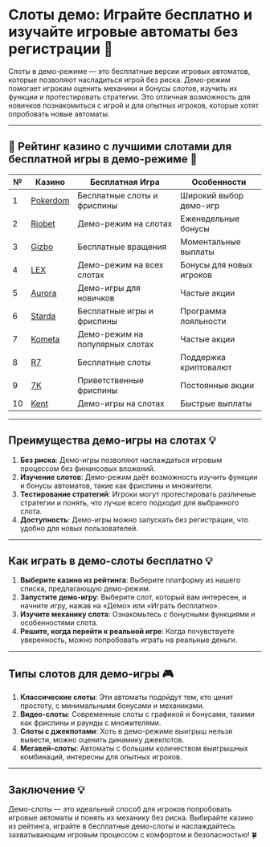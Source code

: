 # Слоты демо: Играйте бесплатно и изучайте игровые автоматы без регистрации 🎰

Слоты в демо-режиме — это бесплатные версии игровых автоматов, которые позволяют насладиться игрой без риска. Демо-режим помогает игрокам оценить механики и бонусы слотов, изучить их функции и протестировать стратегии. Это отличная возможность для новичков познакомиться с игрой и для опытных игроков, которые хотят опробовать новые автоматы.

---

## 🎲 Рейтинг казино с лучшими слотами для бесплатной игры в демо-режиме 🎲

| №  | Казино                                                                                  | Бесплатная Игра             | Особенности                      |
|----|----------------------------------------------------------------------------------------|------------------------------|----------------------------------|
| 1  | [Pokerdom](https://brandplay.link/4k77v2yx)                                            | Бесплатные слоты и фриспины | Широкий выбор демо-игр           |
| 2  | [Riobet](https://brandplay.link/7xBLTPyj)                                              | Демо-режим на слотах         | Еженедельные бонусы              |
| 3  | [Gizbo](https://brandplay.link/bprXw4YV)                                               | Бесплатные вращения          | Моментальные выплаты             |
| 4  | [LEX](https://brandplay.link/zW4hdDFV)                                                 | Демо-режим на всех слотах    | Бонусы для новых игроков         |
| 5  | [Aurora](https://10trafic-stat2.com/click/668546556bcc6313411604bd/6766/13032/subaccount) | Демо-игры для новичков       | Частые акции                     |
| 6  | [Starda](https://brandplay.link/fB7xwRFL)                                              | Бесплатные игры и фриспины   | Программа лояльности             |
| 7  | [Kometa](https://brandplay.link/8ZymQJV8)                                              | Демо-режим на популярных слотах | Частые акции                 |
| 8  | [R7](https://brandplay.link/bMd3Yjsw)                                                  | Бесплатные слоты             | Поддержка криптовалют            |
| 9  | [7K](https://brandplay.link/BvQyFShp)                                                  | Приветственные фриспины      | Постоянные акции                 |
| 10 | [Kent](https://brandplay.link/Fv2WP3js)                                                | Демо-игры на слотах          | Быстрые выплаты                  |

---

## Преимущества демо-игры на слотах 💡

1. **Без риска**: Демо-игры позволяют наслаждаться игровым процессом без финансовых вложений.
2. **Изучение слотов**: Демо-режим даёт возможность изучить функции и бонусы автоматов, такие как фриспины и множители.
3. **Тестирование стратегий**: Игроки могут протестировать различные стратегии и понять, что лучше всего подходит для выбранного слота.
4. **Доступность**: Демо-игры можно запускать без регистрации, что удобно для новых пользователей.

---

## Как играть в демо-слоты бесплатно 💡

1. **Выберите казино из рейтинга**: Выберите платформу из нашего списка, предлагающую демо-режим.
2. **Запустите демо-игру**: Выберите слот, который вам интересен, и начните игру, нажав на «Демо» или «Играть бесплатно».
3. **Изучите механику слота**: Ознакомьтесь с бонусными функциями и особенностями слота.
4. **Решите, когда перейти к реальной игре**: Когда почувствуете уверенность, можно попробовать играть на реальные деньги.

---

## Типы слотов для демо-игры 🎮

1. **Классические слоты**: Эти автоматы подойдут тем, кто ценит простоту, с минимальными бонусами и механиками.
2. **Видео-слоты**: Современные слоты с графикой и бонусами, такими как фриспины и раунды с множителями.
3. **Слоты с джекпотами**: Хоть в демо-режиме выигрыш нельзя вывести, можно оценить динамику джекпотов.
4. **Мегавей-слоты**: Автоматы с большим количеством выигрышных комбинаций, интересны для опытных игроков.

---

## Заключение 💡

Демо-слоты — это идеальный способ для игроков попробовать игровые автоматы и понять их механику без риска. Выбирайте казино из рейтинга, играйте в бесплатные демо-слоты и наслаждайтесь захватывающим игровым процессом с комфортом и безопасностью! 🍀
